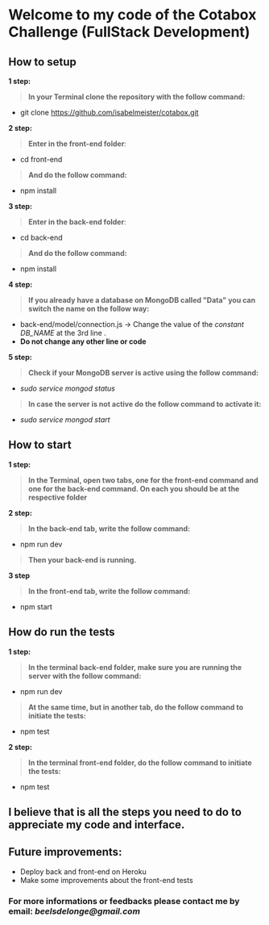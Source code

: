 # Welcome to my code of the Cotabox Challenge (FullStack Development)

## How to setup

**1 step:**
> **In your Terminal clone the repository with the follow command:**
 * git clone https://github.com/isabelmeister/cotabox.git
  
**2 step:**
> **Enter in the front-end folder**:
  * cd front-end
  > **And do the follow command:**
  * npm install
    
**3 step:**
> **Enter in the back-end folder**:
  * cd back-end
  > **And do the follow command:**
  * npm install
  
**4 step:**
> **If you already have a database on MongoDB called "Data" you can switch the name on the follow way:**
  * back-end/model/connection.js -> Change the value of the _constant DB_NAME_ at the 3rd line .
  * **Do not change any other line or code**

**5 step:**
> **Check if your MongoDB server is active using the follow command:**
* _sudo service mongod status_
> **In case the server is not active do the follow command to activate it:**
* _sudo service mongod start_

## How to start

**1 step:**
> **In the Terminal, open two tabs, one for the front-end command and one for the back-end command.
On each you should be at the respective folder**
  
**2 step:**
> **In the back-end tab, write the follow command:**
* npm run dev
> **Then your back-end is running.**
  
**3 step**
> **In the front-end tab, write the follow command:**
* npm start

## How do run the tests

**1 step:**
> **In the terminal back-end folder, make sure you are running the server with the follow command:**
* npm run dev
> **At the same time, but in another tab, do the follow command to initiate the tests:**
* npm test

**2 step:**
> **In the terminal front-end folder, do the follow command to initiate the tests:**
* npm test
  
## I believe that is all the steps you need to do to appreciate my code and interface.

## Future improvements:
- Deploy back and front-end on Heroku
- Make some improvements about the front-end tests

### For more **informations** or **feedbacks** please **contact me by email: _beelsdelonge@gmail.com_**
